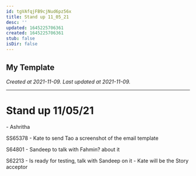 ```yaml
---
id: tgVAfqjFB9cjNud6pz56x
title: Stand up 11_05_21
desc: ''
updated: 1645225706361
created: 1645225706361
stub: false
isDir: false
---
```

My Template
---

_Created at 2021-11-09._
_Last updated at 2021-11-09._




---

# Stand up 11/05/21


\- Ashritha

SS65378
\- Kate to send Tao a screenshot of the email template

S64801
\- Sandeep to talk with Fahmin? about it

S62213
\- Is ready for testing, talk with Sandeep on it
\- Kate will be the Story acceptor

